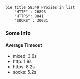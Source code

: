 
```mermaid
pie title 58349 Proxies in list
    "HTTP" : 26893
    "HTTPS": 8841
    "SOCKS" : 30031
```

### Some Info
#### Average Timeout

- mixed: 3.6s
- http: 1.9s
- https: 8.2s
- socks: 5.2s